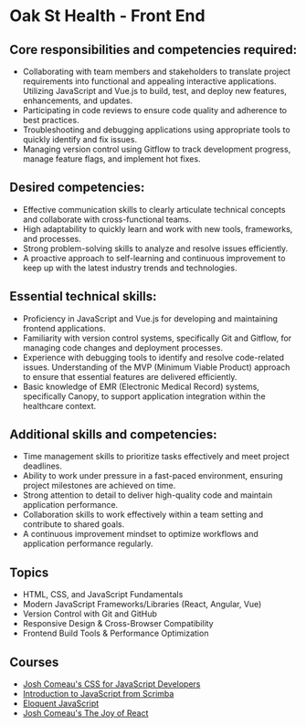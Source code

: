 # Oak St Health - Front End 

## Core responsibilities and competencies required:

- Collaborating with team members and stakeholders to translate project requirements into functional and appealing interactive applications. Utilizing JavaScript and Vue.js to build, test, and deploy new features, enhancements, and updates.
- Participating in code reviews to ensure code quality and adherence to best practices.
- Troubleshooting and debugging applications using appropriate tools to quickly identify and fix issues.
- Managing version control using Gitflow to track development progress, manage feature flags, and implement hot fixes.

## Desired competencies:

- Effective communication skills to clearly articulate technical concepts and collaborate with cross-functional teams.
- High adaptability to quickly learn and work with new tools, frameworks, and processes.
- Strong problem-solving skills to analyze and resolve issues efficiently.
- A proactive approach to self-learning and continuous improvement to keep up with the latest industry trends and technologies.

## Essential technical skills:

- Proficiency in JavaScript and Vue.js for developing and maintaining frontend applications.
- Familiarity with version control systems, specifically Git and Gitflow, for managing code changes and deployment processes.
- Experience with debugging tools to identify and resolve code-related issues. Understanding of the MVP (Minimum Viable Product) approach to ensure that essential features are delivered efficiently.
- Basic knowledge of EMR (Electronic Medical Record) systems, specifically Canopy, to support application integration within the healthcare context.

## Additional skills and competencies:

- Time management skills to prioritize tasks effectively and meet project deadlines.
- Ability to work under pressure in a fast-paced environment, ensuring project milestones are achieved on time.
- Strong attention to detail to deliver high-quality code and maintain application performance.
- Collaboration skills to work effectively within a team setting and contribute to shared goals.
- A continuous improvement mindset to optimize workflows and application performance regularly.

## Topics

- HTML, CSS, and JavaScript Fundamentals
- Modern JavaScript Frameworks/Libraries (React, Angular, Vue)
- Version Control with Git and GitHub
- Responsive Design & Cross-Browser Compatibility
- Frontend Build Tools & Performance Optimization

## Courses

- [Josh Comeau's CSS for JavaScript Developers](https://dpi.instructure.com/courses/301/assignments/2646) 
- [Introduction to JavaScript from Scrimba](https://dpi.instructure.com/courses/301/assignments/2596)
- [Eloquent JavaScript](https://dpi.instructure.com/courses/301/assignments/2597)
- [Josh Comeau's The Joy of React](https://dpi.instructure.com/courses/301/assignments/2598)
